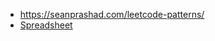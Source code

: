 * https://seanprashad.com/leetcode-patterns/
* [Spreadsheet](https://docs.google.com/spreadsheets/d/1ajDLzSwtyFydk6s_0-kD256sR17nrMSLxxlJc25sgDQ/edit?usp=drive_web&ouid=108721665673340477853)